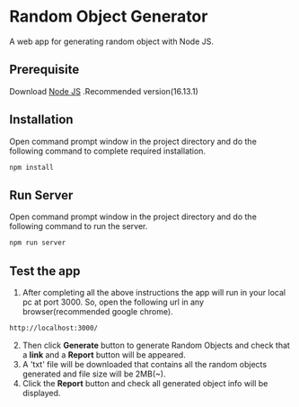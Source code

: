 # Random Object Generator

A web app for generating random object with Node JS.

## Prerequisite 
Download [Node JS](https://nodejs.org/en/download/) .Recommended version(16.13.1)

## Installation

Open command prompt window in the project directory and do the following command to complete required installation.
```bash
npm install
```
## Run Server
Open command prompt window in the project directory and do the following command to run the server. 
```bash
npm run server
```
## Test the app
1) After completing all the above instructions the app will run in your local pc at port 3000. So, open the following url in any browser(recommended google chrome).
```bash
http://localhost:3000/
```
2) Then click **Generate** button to generate Random Objects and check that a **link** and a **Report** button will be appeared.
3) A 'txt' file will be downloaded that contains all the random objects generated and file size will be 2MB(~).
4) Click the **Report** button and check all generated object info will be displayed.
